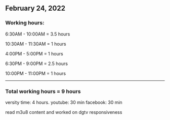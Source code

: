## February 24, 2022
### Working hours:

6:30AM - 10:00AM      = 3.5  hours

10:30AM - 11:30AM     = 1    hours

4:00PM - 5:00PM       = 1    hours

6:30PM - 9:00PM       = 2.5  hours

10:00PM - 11:00PM     = 1    hours

----------------------------------------

### Total working hours = 9    hours 


versity time: 4 hours.
youtube: 30 min
facebook: 30 min

read m3u8 content and worked on dgtv responsiveness

